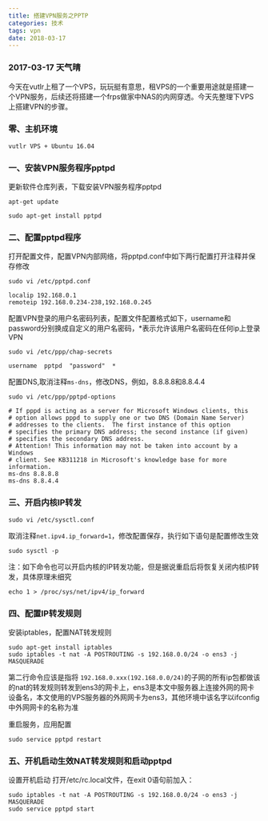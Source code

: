 ```yaml
---
title: 搭建VPN服务之PPTP
categories: 技术
tags: vpn
date: 2018-03-17
---
```

### 2017-03-17 天气晴
今天在vutlr上租了一个VPS，玩玩挺有意思，租VPS的一个重要用途就是搭建一个VPN服务，后续还将搭建一个frps做家中NAS的内网穿透。今天先整理下VPS上搭建VPN的步骤。
### 零、主机环境
```
vutlr VPS + Ubuntu 16.04
```
### 一、安装VPN服务程序pptpd
更新软件仓库列表，下载安装VPN服务程序pptpd
```
apt-get update 
```
```
sudo apt-get install pptpd
```

### 二、配置pptpd程序
打开配置文件，配置VPN内部网络，将pptpd.conf中如下两行配置打开注释并保存修改
```
sudo vi /etc/pptpd.conf
```
```
localip 192.168.0.1
remoteip 192.168.0.234-238,192.168.0.245
```

配置VPN登录的用户名密码列表，配置文件配置格式如下，username和password分别换成自定义的用户名密码，*表示允许该用户名密码在任何ip上登录VPN
```
sudo vi /etc/ppp/chap-secrets
```
```
username  pptpd  "password"  *
```

配置DNS,取消注释`ms-dns`，修改DNS，例如，8.8.8.8和8.8.4.4
```
sudo vi /etc/ppp/pptpd-options
```
```
# If pppd is acting as a server for Microsoft Windows clients, this
# option allows pppd to supply one or two DNS (Domain Name Server)
# addresses to the clients.  The first instance of this option
# specifies the primary DNS address; the second instance (if given)
# specifies the secondary DNS address.
# Attention! This information may not be taken into account by a Windows
# client. See KB311218 in Microsoft's knowledge base for more information.
ms-dns 8.8.8.8
ms-dns 8.8.4.4
```

### 三、开启内核IP转发
```
sudo vi /etc/sysctl.conf
```
取消注释`net.ipv4.ip_forward=1`，修改配置保存，执行如下语句是配置修改生效
```
sudo sysctl -p
```
注：如下命令也可以开启内核的IP转发功能，但是据说重启后将恢复关闭内核IP转发，具体原理未细究
```
echo 1 > /proc/sys/net/ipv4/ip_forward
```

### 四、配置IP转发规则
安装iptables，配置NAT转发规则
```
sudo apt-get install iptables
sudo iptables -t nat -A POSTROUTING -s 192.168.0.0/24 -o ens3 -j MASQUERADE
```
第二行命令应该是指将 `192.168.0.xxx(192.168.0.0/24)`的子网的所有ip包都做该的nat的转发规则转发到ens3的网卡上，ens3是本文中服务器上连接外网的网卡设备名，本文使用的VPS服务器的外网网卡为ens3，其他环境中该名字以ifconfig中外网网卡的名称为准

重启服务，应用配置
```
sudo service pptpd restart
```

### 五、开机启动生效NAT转发规则和启动pptpd
设置开机启动
打开/etc/rc.local文件，在exit 0语句前加入：
```
sudo iptables -t nat -A POSTROUTING -s 192.168.0.0/24 -o ens3 -j MASQUERADE
sudo service pptpd start
```
